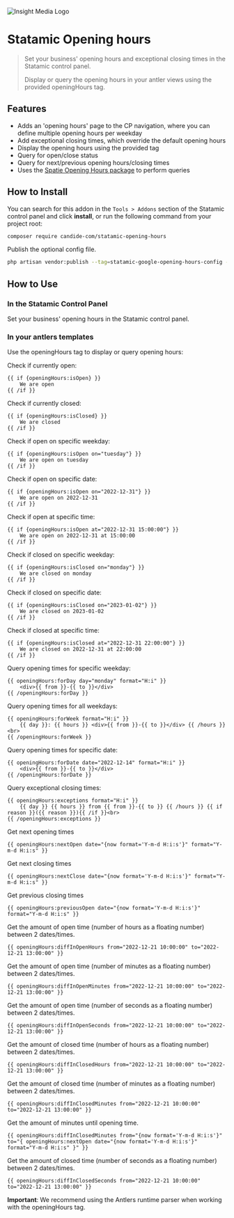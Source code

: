 <br>
<picture>
  <source media="(prefers-color-scheme: dark)" srcset="https://candide-com.be/images/gh/logo-dark.svg">
  <img alt="Insight Media Logo" src="https://candide-com.be/images/gh/logo-light.svg">
</picture>

# Statamic Opening hours

> Set your business' opening hours and exceptional closing times in the Statamic control panel.
>
> Display or query the opening hours in your antler views using the provided openingHours tag.

## Features

- Adds an 'opening hours' page to the CP navigation, where you can define multiple opening hours per weekday
- Add exceptional closing times, which override the default opening hours
- Display the opening hours using the provided tag
- Query for open/close status
- Query for next/previous opening hours/closing times
- Uses the [Spatie Opening Hours package](https://github.com/spatie/opening-hours) to perform queries

## How to Install

You can search for this addon in the `Tools > Addons` section of the Statamic control panel and click **install**, or run the following command from your project root:

``` bash
composer require candide-com/statamic-opening-hours
```

Publish the optional config file.
``` bash
php artisan vendor:publish --tag=statamic-google-opening-hours-config --force
```

## How to Use

### In the Statamic Control Panel

Set your business' opening hours in the Statamic control panel.

### In your antlers templates

Use the openingHours tag to display or query opening hours:

Check if currently open:
``` antlers
{{ if {openingHours:isOpen} }}
    We are open
{{ /if }}
```

Check if currently closed:
``` antlers
{{ if {openingHours:isClosed} }}
    We are closed
{{ /if }}
```

Check if open on specific weekday:
``` antlers
{{ if {openingHours:isOpen on="tuesday"} }}
    We are open on tuesday
{{ /if }}
```

Check if open on specific date:
``` antlers
{{ if {openingHours:isOpen on="2022-12-31"} }}
    We are open on 2022-12-31
{{ /if }}
```

Check if open at specific time:
``` antlers
{{ if {openingHours:isOpen at="2022-12-31 15:00:00"} }}
    We are open on 2022-12-31 at 15:00:00
{{ /if }}
```

Check if closed on specific weekday:
``` antlers
{{ if {openingHours:isClosed on="monday"} }}
    We are closed on monday
{{ /if }}
```

Check if closed on specific date:
``` antlers
{{ if {openingHours:isClosed on="2023-01-02"} }}
    We are closed on 2023-01-02
{{ /if }}
```

Check if closed at specific time:
``` antlers
{{ if {openingHours:isClosed at="2022-12-31 22:00:00"} }}
    We are closed on 2022-12-31 at 22:00:00
{{ /if }}
```

Query opening times for specific weekday:
``` antlers
{{ openingHours:forDay day="monday" format="H:i" }}
    <div>{{ from }}-{{ to }}</div>
{{ /openingHours:forDay }}
```

Query opening times for all weekdays:
``` antlers
{{ openingHours:forWeek format="H:i" }}
    {{ day }}: {{ hours }} <div>{{ from }}-{{ to }}</div> {{ /hours }}<br>
{{ /openingHours:forWeek }}
 ```

Query opening times for specific date:
``` antlers
{{ openingHours:forDate date="2022-12-14" format="H:i" }}
    <div>{{ from }}-{{ to }}</div>
{{ /openingHours:forDate }}
 ```

Query exceptional closing times:
``` antlers
{{ openingHours:exceptions format="H:i" }}
    {{ day }} {{ hours }} from {{ from }}-{{ to }} {{ /hours }} {{ if reason }}({{ reason }}){{ /if }}<br>
{{ /openingHours:exceptions }}
 ```

Get next opening times
``` antlers
{{ openingHours:nextOpen date="{now format='Y-m-d H:i:s'}" format="Y-m-d H:i:s" }}
```

Get next closing times
``` antlers
{{ openingHours:nextClose date="{now format='Y-m-d H:i:s'}" format="Y-m-d H:i:s" }}
```

Get previous closing times
``` antlers
{{ openingHours:previousOpen date="{now format='Y-m-d H:i:s'}" format="Y-m-d H:i:s" }}
```

Get the amount of open time (number of hours as a floating number) between 2 dates/times.
``` antlers
{{ openingHours:diffInOpenHours from="2022-12-21 10:00:00" to="2022-12-21 13:00:00" }}
```

Get the amount of open time (number of minutes as a floating number) between 2 dates/times.
``` antlers
{{ openingHours:diffInOpenMinutes from="2022-12-21 10:00:00" to="2022-12-21 13:00:00" }}
```

Get the amount of open time (number of seconds as a floating number) between 2 dates/times.
``` antlers
{{ openingHours:diffInOpenSeconds from="2022-12-21 10:00:00" to="2022-12-21 13:00:00" }}
```

Get the amount of closed time (number of hours as a floating number) between 2 dates/times.
``` antlers
{{ openingHours:diffInClosedHours from="2022-12-21 10:00:00" to="2022-12-21 13:00:00" }}
```

Get the amount of closed time (number of minutes as a floating number) between 2 dates/times.
``` antlers
{{ openingHours:diffInClosedMinutes from="2022-12-21 10:00:00" to="2022-12-21 13:00:00" }}
```

Get the amount of minutes until opening time.
``` antlers
{{ openingHours:diffInClosedMinutes from="{now format='Y-m-d H:i:s'}" to="{ openingHours:nextOpen date="{now format='Y-m-d H:i:s'}" format="Y-m-d H:i:s" }" }}
```

Get the amount of closed time (number of seconds as a floating number) between 2 dates/times.
``` antlers
{{ openingHours:diffInClosedSeconds from="2022-12-21 10:00:00" to="2022-12-21 13:00:00" }}
```

**Important**: We recommend using the Antlers runtime parser when working with the openingHours tag.
